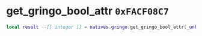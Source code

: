# get_gringo_bool_attr `0xFACF08C7`

```lua
local result --[[ integer ]] = natives.gringo.get_gringo_bool_attr(_unk0 --[[ integer ]], _unk1 --[[ integer ]], _unk2 --[[ integer ]])
```